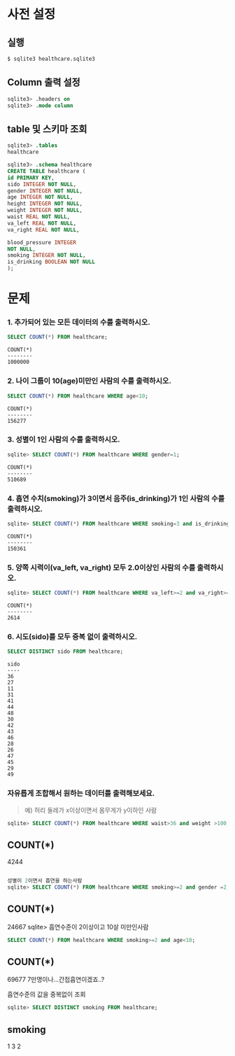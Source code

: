 # 사전 설정

## 실행

```bash
$ sqlite3 healthcare.sqlite3 
```

## Column 출력 설정

```sql
sqlite3> .headers on 
sqlite3> .mode column
```

## table 및 스키마 조회

```sql
sqlite3> .tables
healthcare

sqlite3> .schema healthcare
CREATE TABLE healthcare (
id PRIMARY KEY,        
sido INTEGER NOT NULL, 
gender INTEGER NOT NULL,
age INTEGER NOT NULL,  
height INTEGER NOT NULL,
weight INTEGER NOT NULL,
waist REAL NOT NULL,   
va_left REAL NOT NULL, 
va_right REAL NOT NULL,

blood_pressure INTEGER 
NOT NULL,
smoking INTEGER NOT NULL,
is_drinking BOOLEAN NOT NULL
);
```

# 문제

### 1. 추가되어 있는 모든 데이터의 수를 출력하시오.

```sql
SELECT COUNT(*) FROM healthcare;
```

```
COUNT(*)
--------
1000000
```

### 2. 나이 그룹이 10(age)미만인 사람의 수를 출력하시오.

```sql
SELECT COUNT(*) FROM healthcare WHERE age<10;
```

```
COUNT(*)
--------
156277
```

### 3. 성별이 1인 사람의 수를 출력하시오.

```sql
sqlite> SELECT COUNT(*) FROM healthcare WHERE gender=1;
```

```
COUNT(*)
--------
510689
```

### 4. 흡연 수치(smoking)가 3이면서 음주(is_drinking)가 1인 사람의 수를 출력하시오.

```sql
sqlite> SELECT COUNT(*) FROM healthcare WHERE smoking=3 and is_drinking=1;
```

```
COUNT(*)
--------
150361
```

### 5. 양쪽 시력이(va_left, va_right) 모두 2.0이상인 사람의 수를 출력하시오.

```sql
sqlite> SELECT COUNT(*) FROM healthcare WHERE va_left>=2 and va_right>=2;
```

```
COUNT(*)
--------
2614
```

### 6. 시도(sido)를 모두 중복 없이 출력하시오.

```sql
SELECT DISTINCT sido FROM healthcare;
```

```
sido
----
36
27
11
31
41
44
48
30
42
43
46
28
26
47
45
29
49
```

### 자유롭게 조합해서 원하는 데이터를 출력해보세요.

> 예) 허리 둘레가 x이상이면서 몸무게가 y이하인 사람
```sql
sqlite> SELECT COUNT(*) FROM healthcare WHERE waist>36 and weight >100;
```
COUNT(*)
--------
4244
```sql

성별이 2이면서 흡연을 하는사람 
sqlite> SELECT COUNT(*) FROM healthcare WHERE smoking>=2 and gender =2;
```
COUNT(*)
--------
24667
sqlite>
흡연수준이 2이상이고 10살 미만인사람 
```sql
SELECT COUNT(*) FROM healthcare WHERE smoking>=2 and age<10;
```
COUNT(*)
--------
69677
 7만명이나...간접흡연이겠죠..?

흡연수준의 값을 중복없이 조회
```sql
sqlite> SELECT DISTINCT smoking FROM healthcare;
```
smoking
-------
1
3
2